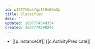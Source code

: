 ```yaml
---
id: w19CYhEus7qp1tUvBGa2p
title: Classified
desc: ''
updated: 1637774340354
created: 1637774298246
---
```



- [[p.instanceOf]] [[c.ActivityPredicate]]
